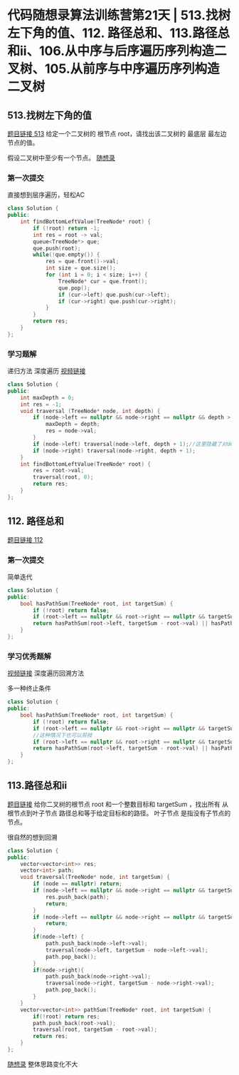 # 代码随想录算法训练营第21天 | 513.找树左下角的值、112. 路径总和、113.路径总和ii、106.从中序与后序遍历序列构造二叉树、105.从前序与中序遍历序列构造二叉树

## 513.找树左下角的值

[题目链接 513](https://leetcode.cn/problems/find-bottom-left-tree-value/) 
给定一个二叉树的 根节点 root，请找出该二叉树的 最底层 最左边 节点的值。

假设二叉树中至少有一个节点。
[随想录](https://programmercarl.com/0513.%E6%89%BE%E6%A0%91%E5%B7%A6%E4%B8%8B%E8%A7%92%E7%9A%84%E5%80%BC.html#%E7%AE%97%E6%B3%95%E5%85%AC%E5%BC%80%E8%AF%BE)

### 第一次提交
直接想到层序遍历，轻松AC
```cpp
class Solution {
public:
    int findBottomLeftValue(TreeNode* root) {
        if (!root) return -1;
        int res = root -> val; 
        queue<TreeNode*> que;
        que.push(root);
        while(!que.empty()) {
            res = que.front()->val;
            int size = que.size();
            for (int i = 0; i < size; i++) {
                TreeNode* cur = que.front();
                que.pop();
                if (cur->left) que.push(cur->left);
                if (cur->right) que.push(cur->right);
            }
        }
        return res;       
    }
};
```
### 学习题解
递归方法
深度遍历
[视频链接](https://www.bilibili.com/video/BV1424y1Z7pn/)
```cpp
class Solution {
public:
    int maxDepth = 0;
    int res = -1;
    void traversal (TreeNode* node, int depth) {
        if (node->left == nullptr && node->right == nullptr && depth > maxDepth) {
            maxDepth = depth;
            res = node->val;
        }
        if (node->left) traversal(node->left, depth + 1);//这里隐藏了对depth 的回溯
        if (node->right) traversal(node->right, depth + 1);
    }
    int findBottomLeftValue(TreeNode* root) {
        res = root->val;
        traversal(root, 0);
        return res;           
    }
};
```
## 112. 路径总和
[题目链接 112](https://leetcode.cn/problems/path-sum/description/) 

### 第一次提交
简单迭代
```cpp
class Solution {
public:
    bool hasPathSum(TreeNode* root, int targetSum) {
        if (!root) return false;
        if (root->left == nullptr && root->right == nullptr && targetSum == root->val) return true;
        return hasPathSum(root->left, targetSum - root->val) || hasPathSum(root->right, targetSum - root->val);
    }
};
```
### 学习优秀题解
[视频链接](https://www.bilibili.com/video/BV19t4y1L7CR/?vd_source=4cca6f0dd2495280b5f065c0e86f221c)
深度遍历回溯方法

多一种终止条件
```cpp
class Solution {
public:
    bool hasPathSum(TreeNode* root, int targetSum) {
        if (!root) return false;
        if (root->left == nullptr && root->right == nullptr && targetSum == root->val) return true;
        //这种情况下也可以剪枝
        if (root->left == nullptr && root->right == nullptr && targetSum != root->val) return false;
        return hasPathSum(root->left, targetSum - root->val) || hasPathSum(root->right, targetSum - root->val);
    }
};
```
## 113.路径总和ii
[题目链接](https://leetcode.cn/problems/path-sum-ii/description/) 给你二叉树的根节点 root 和一个整数目标和 targetSum ，找出所有 从根节点到叶子节点 路径总和等于给定目标和的路径。
叶子节点 是指没有子节点的节点。

很自然的想到回溯
```cpp
class Solution {
public:
    vector<vector<int>> res;
    vector<int> path;
    void traversal(TreeNode* node, int targetSum) {
        if (node == nullptr) return;
        if (node->left == nullptr && node->right == nullptr && targetSum == 0) {
            res.push_back(path);
            return;
        }
        if (node->left == nullptr && node->right == nullptr && targetSum != 0) {
            return;
        }
        if(node->left) {
            path.push_back(node->left->val);
            traversal(node->left, targetSum - node->left->val);
            path.pop_back();
        }
        if(node->right){
            path.push_back(node->right->val);
            traversal(node->right, targetSum - node->right->val);
            path.pop_back();
        }
    }
    vector<vector<int>> pathSum(TreeNode* root, int targetSum) {
        if(!root) return res;
        path.push_back(root->val);
        traversal(root, targetSum - root->val);
        return res;
    }
};
```

[随想录](https://programmercarl.com/0112.%E8%B7%AF%E5%BE%84%E6%80%BB%E5%92%8C.html#%E7%9B%B8%E5%85%B3%E9%A2%98%E7%9B%AE%E6%8E%A8%E8%8D%90) 
整体思路变化不大
